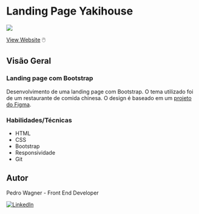 # Landing Page Yakihouse
![](./src/images/desktop.gif)

<!-- ### Links -->
<!-- - [Solution]() -->
[View Website](https://pedrowfilho.github.io/fetch-github-finder/) 🖱️

## Visão Geral

### Landing page com Bootstrap

Desenvolvimento de uma landing page com Bootstrap. O tema utilizado foi de um restaurante de comida chinesa. O design é baseado em um [projeto do Figma](https://www.figma.com/community/file/1173601241909576521).

### Habilidades/Técnicas

- HTML
- CSS
- Bootstrap
- Responsividade
- Git

## Autor

Pedro Wagner - Front End Developer

[![LinkedIn](https://img.shields.io/badge/LinkedIn-Perfil-blue?style=flat&logo=linkedin&logoColor=white)](https://www.linkedin.com/in/pedrowagnerdev/)
